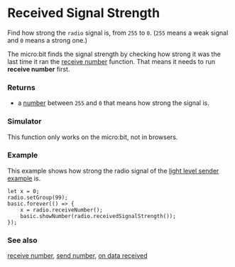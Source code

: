 # Received Signal Strength

Find how strong the ``radio`` signal is, from `255` to `0`.
(`255` means a weak signal and `0` means a strong one.)

The micro:bit finds the signal strength by checking how strong it was
the last time it ran the
[receive number](/reference/radio/receive-number) function. That means
it needs to run **receive number** first.

### Returns

* a [number](/reference/types/number) between `255` and `0` that means
how strong the signal is.

### Simulator

This function only works on the micro:bit, not in browsers.

### Example

This example shows how strong the radio signal of the
[light level sender example](/reference/input/send-number) is.

```blocks
let x = 0;
radio.setGroup(99);
basic.forever(() => {
    x = radio.receiveNumber();
    basic.showNumber(radio.receivedSignalStrength());
});
```

### See also

[receive number](/reference/radio/receive-number), [send number](/reference/radio/send-number), [on data received](/reference/radio/on-data-received)
